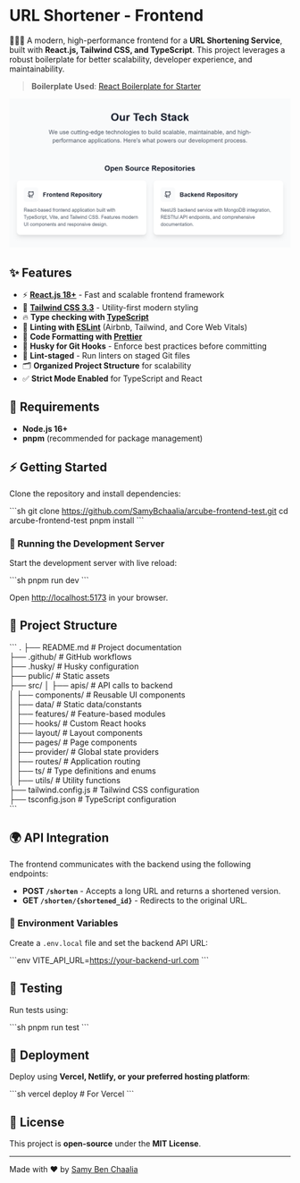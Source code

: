 # URL Shortener - Frontend

🚀🚀🚀 A modern, high-performance frontend for a **URL Shortening Service**, built with **React.js, Tailwind CSS, and TypeScript**. This project leverages a robust boilerplate for better scalability, developer experience, and maintainability.

> **Boilerplate Used**: [React Boilerplate for Starter](https://github.com/sonht113/react-boilerplate-for-starter)

<p align="center">
<img src="public/assets/imgs/banner.png?raw=true" alt="URL Shortener Banner" />
</p>

## ✨ Features

- ⚡ **[React.js 18+](https://react.dev/)** - Fast and scalable frontend framework
- 🎨 **[Tailwind CSS 3.3](https://tailwindcss.com/)** - Utility-first modern styling
- 🔥 **Type checking with [TypeScript](https://www.typescriptlang.org/)**
- 📏 **Linting with [ESLint](https://eslint.org/)** (Airbnb, Tailwind, and Core Web Vitals)
- 💖 **Code Formatting with [Prettier](https://prettier.io/)**
- 🦊 **Husky for Git Hooks** - Enforce best practices before committing
- 🚫 **Lint-staged** - Run linters on staged Git files
- 🗂 **Organized Project Structure** for scalability
- ✅ **Strict Mode Enabled** for TypeScript and React

## 📜 Requirements

- **Node.js 16+**
- **pnpm** (recommended for package management)

## ⚡ Getting Started

Clone the repository and install dependencies:

\`\`\`sh
git clone https://github.com/SamyBchaalia/arcube-frontend-test.git
cd arcube-frontend-test
pnpm install
\`\`\`

### 🚀 Running the Development Server

Start the development server with live reload:

\`\`\`sh
pnpm run dev
\`\`\`

Open [http://localhost:5173](http://localhost:5173) in your browser.

## 📂 Project Structure

\`\`\`
.
├── README.md # Project documentation  
├── .github/ # GitHub workflows  
├── .husky/ # Husky configuration  
├── public/ # Static assets  
├── src/
│ ├── apis/ # API calls to backend  
│ ├── components/ # Reusable UI components  
│ ├── data/ # Static data/constants  
│ ├── features/ # Feature-based modules  
│ ├── hooks/ # Custom React hooks  
│ ├── layout/ # Layout components  
│ ├── pages/ # Page components  
│ ├── provider/ # Global state providers  
│ ├── routes/ # Application routing  
│ ├── ts/ # Type definitions and enums  
│ ├── utils/ # Utility functions  
├── tailwind.config.js # Tailwind CSS configuration  
├── tsconfig.json # TypeScript configuration  
\`\`\`

## 🌍 API Integration

The frontend communicates with the backend using the following endpoints:

- **POST `/shorten`** - Accepts a long URL and returns a shortened version.
- **GET `/shorten/{shortened_id}`** - Redirects to the original URL.

### 🔑 Environment Variables

Create a `.env.local` file and set the backend API URL:

\`\`\`env
VITE_API_URL=https://your-backend-url.com
\`\`\`

## 🧪 Testing

Run tests using:

\`\`\`sh
pnpm run test
\`\`\`

## 🚀 Deployment

Deploy using **Vercel, Netlify, or your preferred hosting platform**:

\`\`\`sh
vercel deploy # For Vercel
\`\`\`

## 📜 License

This project is **open-source** under the **MIT License**.

---

Made with ♥ by [Samy Ben Chaalia](https://sami.benchaalia.com)
